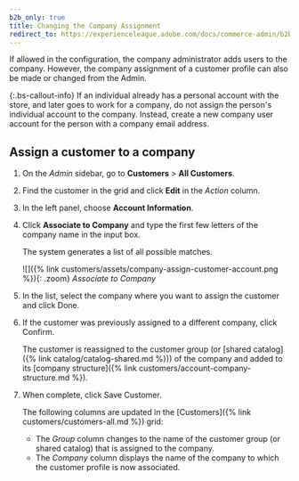 ```yaml
---
b2b_only: true
title: Changing the Company Assignment
redirect_to: https://experienceleague.adobe.com/docs/commerce-admin/b2b/companies/customer-assign-company.html
---
```


If allowed in the configuration, the company administrator adds users to the company. However, the company assignment of a customer profile can also be made or changed from the Admin.

{:.bs-callout-info}
If an individual already has a personal account with the store, and later goes to work for a company, do not assign the person's individual account to the company. Instead, create a new company user account for the person with a company email address.

## Assign a customer to a company

1. On the _Admin_ sidebar, go to **Customers** > **All Customers**.

1. Find the customer in the grid and click **Edit** in the _Action_ column.

1. In the left panel, choose **Account Information**.

1. Click **Associate to Company** and type the first few letters of the company name in the input box.

   The system generates a list of all possible matches.

   ![]({% link customers/assets/company-assign-customer-account.png %}){: .zoom}
   _Associate to Company_

1. In the list, select the company where you want to assign the customer and click <span class="btn">Done</span>.

1. If the customer was previously assigned to a different company, click <span class="btn">Confirm</span>.

   The customer is reassigned to the customer group (or [shared catalog]({% link catalog/catalog-shared.md %})) of the company and added to its [company structure]({% link customers/account-company-structure.md %}).

1. When complete, click <span class="btn">Save Customer</span>.

   The following columns are updated in the [Customers]({% link customers/customers-all.md %}) grid:

   - The _Group_ column changes to the name of the customer group (or shared catalog) that is assigned to the company.
   - The _Company_ column displays the name of the company to which the customer profile is now associated.
